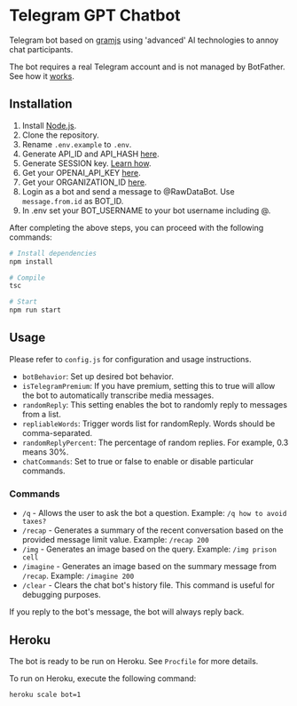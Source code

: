 # Telegram GPT Chatbot

Telegram bot based on [gramjs](https://gram.js.org/) using 'advanced' AI technologies to annoy chat participants.

The bot requires a real Telegram account and is not managed by BotFather. See how it [works](https://gram.js.org/getting-started/authorization#logging-in-as-a-user).

## Installation

1. Install [Node.js](https://nodejs.org/en).
2. Clone the repository.
3. Rename `.env.example` to `.env`.
4. Generate API_ID and API_HASH [here](https://gram.js.org/getting-started/authorization#getting-api-id-and-api-hash).
5. Generate SESSION key. [Learn how](https://gram.js.org/getting-started/authorization).
6. Get your OPENAI_API_KEY [here](https://platform.openai.com/account/api-keys).
7. Get your ORGANIZATION_ID [here](https://platform.openai.com/account/org-settings).
8. Login as a bot and send a message to @RawDataBot. Use `message.from.id` as BOT_ID.
9. In .env set your BOT_USERNAME to your bot username including @.

After completing the above steps, you can proceed with the following commands:

```bash
# Install dependencies
npm install

# Compile
tsc

# Start
npm run start
```

## Usage

Please refer to `config.js` for configuration and usage instructions.

- `botBehavior`: Set up desired bot behavior.
- `isTelegramPremium`: If you have premium, setting this to true will allow the bot to automatically transcribe media messages.
- `randomReply`: This setting enables the bot to randomly reply to messages from a list.
- `repliableWords`: Trigger words list for randomReply. Words should be comma-separated.
- `randomReplyPercent`: The percentage of random replies. For example, 0.3 means 30%.
- `chatCommands`: Set to true or false to enable or disable particular commands.

### Commands
- `/q` - Allows the user to ask the bot a question. Example: `/q how to avoid taxes?`
- `/recap` - Generates a summary of the recent conversation based on the provided message limit value. Example: `/recap 200`
- `/img` - Generates an image based on the query. Example: `/img prison cell`
- `/imagine` - Generates an image based on the summary message from `/recap`. Example: `/imagine 200`
- `/clear` - Clears the chat bot's history file. This command is useful for debugging purposes.

If you reply to the bot's message, the bot will always reply back.

## Heroku

The bot is ready to be run on Heroku. See `Procfile` for more details.

To run on Heroku, execute the following command:

```bash
heroku scale bot=1
```
